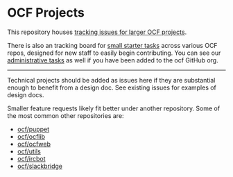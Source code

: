 # OCF Projects

This repository houses [tracking issues for larger OCF projects](https://github.com/ocf/projects/projects/1).

There is also an tracking board for [small starter tasks](https://github.com/orgs/ocf/projects/4) across various OCF repos, designed for new staff to easily begin contributing. You can see our [administrative tasks](https://github.com/ocf/bod/) as well if you have been added to the ocf GitHub org.

---------------

Technical projects should be added as issues here if they are substantial enough to benefit from a design doc. See existing issues for examples of design docs.

Smaller feature requests likely fit better under another repository. Some of the most common other repositories are:
- [ocf/puppet](https://github.com/ocf/puppet)
- [ocf/ocflib](https://github.com/ocf/ocflib)
- [ocf/ocfweb](https://github.com/ocf/ocfweb)
- [ocf/utils](https://github.com/ocf/utils)
- [ocf/ircbot](https://github.com/ocf/ircbot)
- [ocf/slackbridge](https://github.com/ocf/slackbridge)
